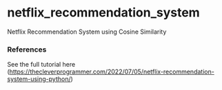 # netflix_recommendation_system
Netflix Recommendation System using Cosine Similarity

### References
See the full tutorial here (https://thecleverprogrammer.com/2022/07/05/netflix-recommendation-system-using-python/)
